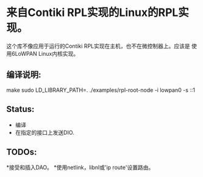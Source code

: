 # 来自Contiki RPL实现的Linux的RPL实现。

这个库不像应用于运行的Contiki RPL实现在主机，也不在微控制器上。应该是
使用6LoWPAN Linux内核实现。

## 编译说明:

make
sudo LD_LIBRARY_PATH=. ./examples/rpl-root-node -i lowpan0 -s ::1

## Status:
* 编译
* 在指定的接口上发送DIO.

## TODOs:
*接受和插入DAO。
*使用netlink，libnl或'ip route'设置路由。
